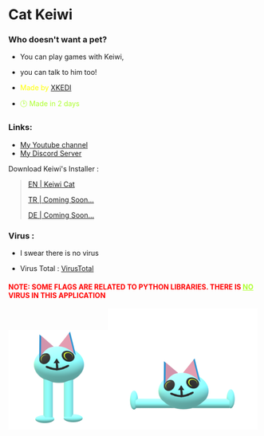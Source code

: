 # Cat Keiwi 

### Who doesn't want a pet?

- <p >You can play games with Keiwi,</p>
- <p >you can talk to him too!</p>

- <p style="color: yellow;">Made by <a href="https://www.youtube.com/channel/UCCP94uce_DRI9Oe5nhvJ9Nw">XKEDI</a></p>
- <p style="color: greenyellow;">🕑 Made in 2 days</p>

### Links:
- <a href="https://www.youtube.com/channel/UCCP94uce_DRI9Oe5nhvJ9Nw">My Youtube channel</a>
- <a href="https://discord.gg/daqmNtTP4m">My Discord Server</a>
<p>Download Keiwi's Installer : </p>
<blockquote>
    <p><a href="https://google.com">EN | Keiwi Cat </a></p>
    <p><a href="https://google.com">TR | Coming Soon... </a></p>
    <p><a href="https://google.com">DE | Coming Soon... </a></p>

</blockquote>


### Virus :
- <p >I swear there is no virus </p>
- <p class="c_p">Virus Total : <a href="https://www.virustotal.com/gui/file/f9369fee1d14f7bc3338ab6e940dd2984ce861779cbb483b3e18c3bf1172bfb2?nocache=1" >VirusTotal</a></p>
<h4 style="color: red;">NOTE: SOME FLAGS ARE RELATED TO PYTHON LIBRARIES. THERE IS <a style="color: greenyellow;" href="https://www.google.com/search?q=NO+meaning&client=opera-gx&hs=73w&sca_esv=61f1a3f0cdc4b4d1&sxsrf=ACQVn08ZzgJlIA8ptA_04-NwHNSE5bJiVg:1711802218638&source=lnms&sa=X&ved=2ahUKEwiikquZgJyFAxUxQPEDHZt9A-oQ0pQJegQIAxAC&biw=1708&bih=889&dpr=1.1" style="color: greenyellow;">NO</a> VIRUS IN THIS APPLICATION</h4>

<img src="EN/Data/idle.png"><img src="EN/Data/sitting.png">